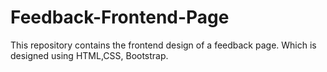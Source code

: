 # Feedback-Frontend-Page
This repository contains the frontend design of a feedback page. Which is designed using HTML,CSS, Bootstrap.
